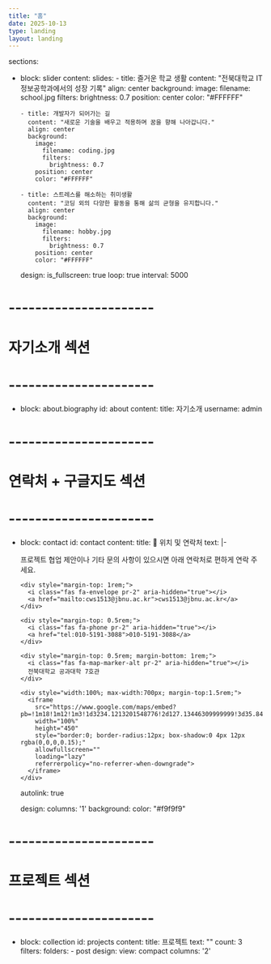 ```yaml
---
title: "홈"
date: 2025-10-13
type: landing
layout: landing
---
```


sections:
- block: slider
  content:
    slides:
      - title: 즐거운 학교 생활
        content: "전북대학교 IT정보공학과에서의 성장 기록"
        align: center
        background:
          image:
            filename: school.jpg
            filters:
              brightness: 0.7
          position: center
          color: "#FFFFFF"

      - title: 개발자가 되어가는 길
        content: "새로운 기술을 배우고 적용하며 꿈을 향해 나아갑니다."
        align: center
        background:
          image:
            filename: coding.jpg
            filters:
              brightness: 0.7
          position: center
          color: "#FFFFFF"

      - title: 스트레스를 해소하는 취미생활
        content: "코딩 외의 다양한 활동을 통해 삶의 균형을 유지합니다."
        align: center
        background:
          image:
            filename: hobby.jpg
            filters:
              brightness: 0.7
          position: center
          color: "#FFFFFF"

  design:
    is_fullscreen: true
    loop: true
    interval: 5000

# ----------------------
# 자기소개 섹션
# ----------------------
- block: about.biography
  id: about
  content:
    title: 자기소개
    username: admin

# ----------------------
# 연락처 + 구글지도 섹션
# ----------------------
- block: contact
  id: contact
  content:
    title: 📍 위치 및 연락처
    text: |-
      <p>프로젝트 협업 제안이나 기타 문의 사항이 있으시면 아래 연락처로 편하게 연락 주세요.</p>

      <div style="margin-top: 1rem;">
        <i class="fas fa-envelope pr-2" aria-hidden="true"></i>
        <a href="mailto:cws1513@jbnu.ac.kr">cws1513@jbnu.ac.kr</a>
      </div>

      <div style="margin-top: 0.5rem;">
        <i class="fas fa-phone pr-2" aria-hidden="true"></i>
        <a href="tel:010-5191-3088">010-5191-3088</a>
      </div>

      <div style="margin-top: 0.5rem; margin-bottom: 1rem;">
        <i class="fas fa-map-marker-alt pr-2" aria-hidden="true"></i>
        전북대학교 공과대학 7호관
      </div>

      <div style="width:100%; max-width:700px; margin-top:1.5rem;">
        <iframe
          src="https://www.google.com/maps/embed?pb=!1m18!1m12!1m3!1d3234.1213201548776!2d127.13446309999999!3d35.8460286!2m3!1f0!2f0!3f0!3m2!1i1024!2i768!4f13.1!3m3!1m2!1s0x35702330dc920b9d%3A0x1d0d425396006646!2z7KCE67aB64yA7ZWZ6rWQIOqzteqzvOuMgO2VmSA37Zi46rSA!5e0!3m2!1sko!2skr!4v1760465192164!5m2!1sko!2skr"
          width="100%"
          height="450"
          style="border:0; border-radius:12px; box-shadow:0 4px 12px rgba(0,0,0,0.15);"
          allowfullscreen=""
          loading="lazy"
          referrerpolicy="no-referrer-when-downgrade">
        </iframe>
      </div>
    autolink: true

  design:
    columns: '1'
    background:
      color: "#f9f9f9"

# ----------------------
# 프로젝트 섹션
# ----------------------
- block: collection
  id: projects
  content:
    title: 프로젝트
    text: ""
    count: 3
    filters:
      folders:
        - post
  design:
    view: compact
    columns: '2'
